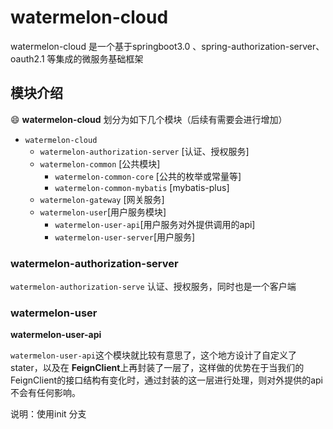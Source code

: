 # watermelon-cloud 


watermelon-cloud 是一个基于springboot3.0 、spring-authorization-server、oauth2.1 等集成的微服务基础框架



## 模块介绍

😄 **watermelon-cloud** 划分为如下几个模块（后续有需要会进行增加）

- `watermelon-cloud`
    - `watermelon-authorization-server` [认证、授权服务]
    - `watermelon-common` [公共模块]
        - `watermelon-common-core` [公共的枚举或常量等]
        - `watermelon-common-mybatis` [mybatis-plus]
    - `watermelon-gateway` [网关服务]
    - `watermelon-user`[用户服务模块]
        - `watermelon-user-api`[用户服务对外提供调用的api]
        - `watermelon-user-server`[用户服务]



### watermelon-authorization-server

`watermelon-authorization-serve` 认证、授权服务，同时也是一个客户端


### watermelon-user

**watermelon-user-api**

`watermelon-user-api`这个模块就比较有意思了，这个地方设计了自定义了stater，以及在 **FeignClient**上再封装了一层了，这样做的优势在于当我们的FeignClient的接口结构有变化时，通过封装的这一层进行处理，则对外提供的api不会有任何影响。




说明：使用init 分支